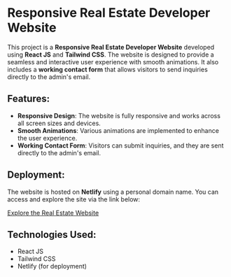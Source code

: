 # Responsive Real Estate Developer Website

This project is a **Responsive Real Estate Developer Website** developed using **React JS** and **Tailwind CSS**. The website is designed to provide a seamless and interactive user experience with smooth animations. It also includes a **working contact form** that allows visitors to send inquiries directly to the admin's email.

## Features:
- **Responsive Design**: The website is fully responsive and works across all screen sizes and devices.
- **Smooth Animations**: Various animations are implemented to enhance the user experience.
- **Working Contact Form**: Visitors can submit inquiries, and they are sent directly to the admin's email.

## Deployment:
The website is hosted on **Netlify** using a personal domain name. You can access and explore the site via the link below:

[Explore the Real Estate Website](https://estatebynaveen.netlify.app/)

## Technologies Used:
- React JS
- Tailwind CSS
- Netlify (for deployment)

